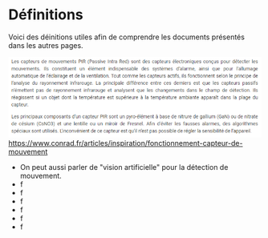 # Définitions
Voici des déinitions utiles afin de comprendre les documents présentés dans les autres pages.

![Fonction du capteur de mouvement](images/ddmConrad.PNG)
https://www.conrad.fr/articles/inspiration/fonctionnement-capteur-de-mouvement
- On peut aussi parler de "vision artificielle" pour la détection de mouvement.
- f
- f
- f
- f
- f
- f
